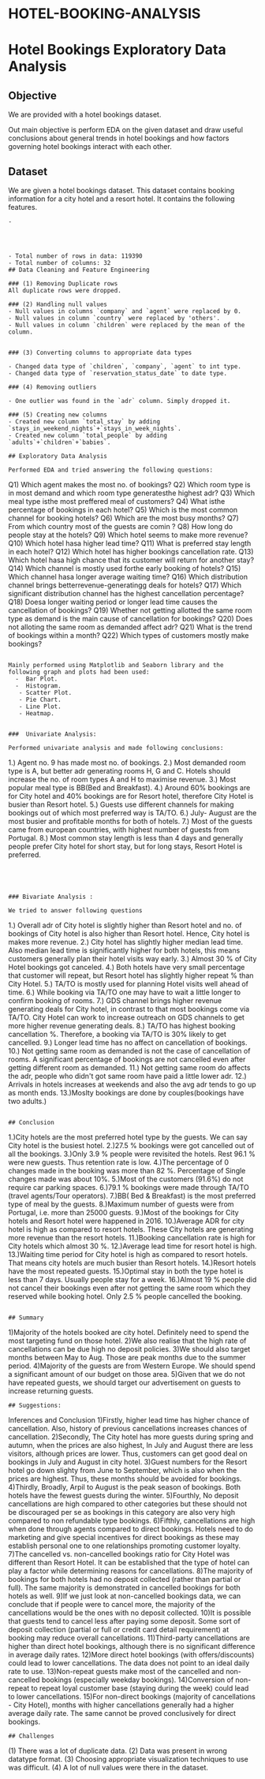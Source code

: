 # HOTEL-BOOKING-ANALYSIS

# Hotel Bookings Exploratory Data Analysis

## Objective
We are provided with a hotel bookings dataset. 

Out main objective is perform EDA on the given dataset and draw useful conclusions about general trends in hotel bookings and how factors governing hotel bookings interact with each other.

## Dataset
We are given a hotel bookings dataset. This dataset contains booking information for a city hotel and a resort hotel. It contains the following features.

```
- 




- Total number of rows in data: 119390
- Total number of columns: 32
## Data Cleaning and Feature Engineering

### (1) Removing Duplicate rows
All duplicate rows were dropped.

### (2) Handling null values
- Null values in columns `company` and `agent` were replaced by 0.
- Null values in column `country` were replaced by 'others'.
- Null values in column `children` were replaced by the mean of the column.
  

### (3) Converting columns to appropriate data types

- Changed data type of `children`, `company`, `agent` to int type.
- Changed data type of `reservation_status_date` to date type.

### (4) Removing outliers

- One outlier was found in the `adr` column. Simply dropped it.

### (5) Creating new columns
- Created new column `total_stay` by adding `stays_in_weekend_nights`+`stays_in_week_nights`.
- Created new column `total_people` by adding `adults`+`children`+`babies`.

## Exploratory Data Analysis

Performed EDA and tried answering the following questions:

```
 Q1) Which agent makes the most no. of bookings?
 Q2) Which room type is in most demand and which room type generatesthe  highest adr?
 Q3) Which meal type isthe  most preffered meal of customers?
 Q4) What isthe  percentage of bookings in each hotel?
 Q5) Which is the most common channel for booking hotels?
 Q6) Which are the most busy months?
 Q7) From which country most of the guests are comin ?
 Q8) How long do people stay at the hotels?
 Q9)  Which hotel seems to make more revenue?
 Q10)  Which hotel hasa  higher lead time?
 Q11)  What is preferred stay length in each hotel?
 Q12)  Which hotel has higher bookings cancellation rate.
 Q13)  Which hotel hasa  high chance that its customer will return for another stay?
 Q14)  Which channel is mostly used forthe  early booking of hotels?
 Q15)  Which channel hasa  longer average waiting time?
 Q16)  Which distribution channel brings betterrevenue-generatingg deals for hotels?
 Q17)  Which significant distribution channel has the highest cancellation percentage?
 Q18) Doesa  longer waiting period or longer lead time causes the cancellation of bookings?
 Q19) Whether not getting allotted the same room type as demand is the main cause of cancellation for bookings?
 Q20) Does not alloting the  same room as demanded affect adr? 
 Q21) What is the trend of bookings within a month?
 Q22) Which types of customers mostly make bookings?

```

Mainly performed using Matplotlib and Seaborn library and the following graph and plots had been used:
  -  Bar Plot.
  -  Histogram.
   - Scatter Plot.
   - Pie Chart.
   - Line Plot.
   - Heatmap.

             
###  Univariate Analysis:

Performed univariate analysis and made following conclusions:
```
 1.) Agent no. 9 has made most no. of bookings.
 2.) Most demanded room type is A, but better adr generating rooms H, G and C. Hotels should increase the no. of room types A and H to maximise revenue.
 3.) Most popular meal type is BB(Bed and Breakfast).
 4.) Around 60% bookings are for City hotel and 40% bookings are for Resort hotel, therefore City Hotel is busier than Resort hotel.
 5.) Guests use different channels for making bookings out of which most preferred way is TA/TO.
 6.) July- August are the most busier and profitable months for both of hotels. 
 7.) Most of the guests came from european countries, with highest number of guests from Portugal.
 8.) Most common stay length is less than 4 days and generally people prefer City hotel for short stay, but for long stays, Resort Hotel is preferred.
 
```




### Bivariate Analysis :

We tried to answer following questions
```
 1.) Overall adr of City hotel is slightly higher than Resort hotel and no. of bookings of City hotel is also higher than Resort hotel. Hence, City hotel is makes more revenue.
 2.) City hotel has slightly higher median lead time. Also median lead time is significantly higher for both hotels, this means customers generally plan their hotel   visits way early.
 3.) Almost 30 % of City Hotel bookings got canceled.
 4.) Both hotels have very small percentage that customer will repeat, but Resort hotel has slightly higher repeat % than City Hotel.
 5.) TA/TO is mostly used for planning Hotel visits well ahead of time. 
 6.) While booking via TA/TO one may have to wait a little longer to confirm booking of rooms.
 7.) GDS channel brings higher revenue generating deals for City hotel, in contrast to that most bookings come via TA/TO. City Hotel can work to increase outreach on GDS channels to get more higher revenue generating deals.
 8.) TA/TO has highest booking cancellation %. Therefore, a booking via TA/TO is 30% likely to get cancelled.
 9.) Longer lead time has no affect on cancellation of bookings.
 10.) Not getting same room as demanded is not the case of cancellation of rooms. A significant percentage of bookings are not cancelled even after getting different room as demanded.
 11.) Not getting same room do affects the adr, people who didn't got same room have paid a little lower adr. 
 12.) Arrivals in hotels increases at weekends and also the avg adr tends to go up as month ends. 
 13.)Moslty bookings are done by couples(bookings have two adults.)
```

## Conclusion
```
 1.)City hotels are the most preferred hotel type by the guests. We can say City hotel is the busiest hotel.
 2.)27.5 % bookings were got cancelled out of all the bookings.
 3.)Only 3.9 % people were revisited the hotels. Rest 96.1 % were new guests. Thus retention rate is low.
 4.)The percentage of 0 changes made in the booking was more than 82 %. Percentage of Single changes made was about 10%.
 5.)Most of the customers (91.6%) do not require car parking spaces.
 6.)79.1 % bookings were made through TA/TO (travel agents/Tour operators).
 7.)BB( Bed & Breakfast) is the most preferred type of meal by the guests.
 8.)Maximum number of guests were from Portugal, i.e. more than 25000 guests.
 9.)Most of the bookings for City hotels and Resort hotel were happened in 2016.
 10.)Average ADR for city hotel is high as compared to resort hotels. These City hotels are generating more revenue than the resort hotels.
 11.)Booking cancellation rate is high for City hotels which almost 30 %.
 12.)Average lead time for resort hotel is high.
 13.)Waiting time period for City hotel is high as compared to resort hotels. That means city hotels are much busier than Resort hotels.
 14.)Resort hotels have the most repeated guests.
 15.)Optimal stay in both the type hotel is less than 7 days. Usually people stay for a week.
 16.)Almost 19 % people did not cancel their bookings even after not getting the same room which they reserved while booking hotel. Only 2.5 % people cancelled the booking.
```

## Summary
```
1)Majority of the hotels booked are city hotel. Definitely need to spend the most targeting fund on those hotel.
2)We also realise that the high rate of cancellations can be due high no deposit policies.
3)We should also target months between May to Aug. Those are peak months due to the summer period.
4)Majority of the guests are from Western Europe. We should spend a significant amount of our budget on those area.
5)Given that we do not have repeated guests, we should target our advertisement on guests to increase returning guests.


```
## Suggestions:
```
Inferences and Conclusion
1)Firstly, higher lead time has higher chance of cancellation. Also, history of previous cancellations increases chances of cancellation.
2)Secondly, The City hotel has more guests during spring and autumn, when the prices are also highest, In July and August there are less visitors, although prices are lower. Thus, customers can get good deal on bookings in July and August in city hotel.
3)Guest numbers for the Resort hotel go down slighty from June to September, which is also when the prices are highest. Thus, these months should be avoided for bookings.
4)Thirdly, Broadly, Arpil to August is the peak season of bookings. Both hotels have the fewest guests during the winter.
5)Fourthly, No deposit cancellations are high compared to other categories but these should not be discouraged per se as bookings in this category are also very high compared to non refundable type bookings.
6)Fifthly, cancellations are high when done through agents compared to direct bookings. Hotels need to do marketing and give special incentives for direct bookings as these may establish personal one to one relationships promoting customer loyalty.
7)The cancelled vs. non-cancelled bookings ratio for City Hotel was different than Resort Hotel. It can be established that the type of hotel can play a factor while determining reasons for cancellations.
8)The majority of bookings for both hotels had no deposit collected (rather than partial or full). The same majority is demonstrated in cancelled bookings for both hotels as well.
9)If we just look at non-cancelled bookings data, we can conclude that if people were to cancel more, the majority of the cancellations would be the ones with no deposit collected.
10)It is possible that guests tend to cancel less after paying some deposit. Some sort of deposit collection (partial or full or credit card detail requirement) at booking may reduce overall cancellations.
11)Third-party cancellations are higher than direct hotel bookings, although there is no significant difference in average daily rates.
12)More direct hotel bookings (with offers/discounts) could lead to lower cancellations. The data does not point to an ideal daily rate to use.
13)Non-repeat guests make most of the cancelled and non-cancelled bookings (especially weekday bookings).
14)Conversion of non-repeat to repeat loyal customer base (staying during the week) could lead to lower cancellations.
15)For non-direct bookings (majority of cancellations - City Hotel), months with higher cancellations generally had a higher average daily rate. The same cannot be proved conclusively for direct bookings.

```
## Challenges
```

(1) There was a lot of duplicate data.
(2) Data was present in wrong datatype format.
(3) Choosing appropriate visualization techniques to use was difficult.
(4) A lot of null values were there in the dataset.


